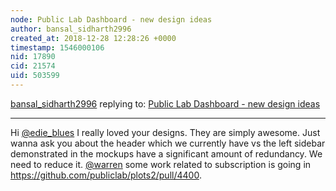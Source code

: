 ```yaml
---
node: Public Lab Dashboard - new design ideas 
author: bansal_sidharth2996
created_at: 2018-12-28 12:28:26 +0000
timestamp: 1546000106
nid: 17890
cid: 21574
uid: 503599
---
```




[bansal_sidharth2996](../profile/bansal_sidharth2996) replying to: [Public Lab Dashboard - new design ideas ](../notes/edie_blues/12-13-2018/public-lab-dashboard-new-design-ideas)

----
 Hi  [@edie_blues](/profile/edie_blues)
I really loved your designs. They are simply awesome.
Just wanna ask you about the header which we currently have vs the left sidebar demonstrated in the mockups have a significant amount of redundancy. We need to reduce it.
[@warren](/profile/warren) some work related to subscription is going in https://github.com/publiclab/plots2/pull/4400.
